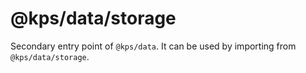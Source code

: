 # @kps/data/storage

Secondary entry point of `@kps/data`. It can be used by importing from `@kps/data/storage`.
